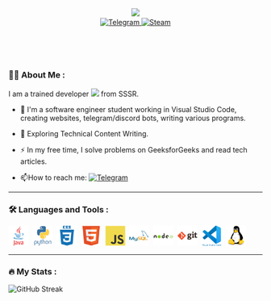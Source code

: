 <div id="header" align="center">
  <img src="https://media.giphy.com/media/2IudUHdI075HL02Pkk/giphy.gif" width="200"/>
</div>
<div id="badges" align="center">
  <a href=(https://t.me/zxcurs10">
    <img src="https://img.shields.io/badge/telegram-blue?logo=telegram&logoColor=white&style=for-the-badge" alt="Telegram"/>
  <a href="https://steamcommunity.com/id/lck20">
    <img src="https://img.shields.io/badge/STEAM-black?logo=steam&logoColor=white&style=for-the-badge" alt="Steam"/>
  </a>
</div>
<div id="header" align="cener">
<img src="https://komarev.com/ghpvc/?username=NikitaChasheiko&style=flat-square&color=blue" alt="">
</div>

##

<div id="header" align="center">
<img src="https://media3.giphy.com/media/26tn33aiTi1jkl6H6/giphy.gif?cid=ecf05e47husrhxaznpmmnzd3s7hm8dhg4nmbnakwcd99grmo&ep=v1_gifs_search&rid=giphy.gif&ct=g" alt="">
</div>



### :man_technologist: About Me :
I am a trained developer <img src="https://media.giphy.com/media/WUlplcMpOCEmTGBtBW/giphy.gif" width="30"> from SSSR.
- :telescope: I'm a software engineer student working in Visual Studio Code, creating websites, telegram/discord bots, writing various programs.

- :seedling: Exploring Technical Content Writing.

- :zap: In my free time, I solve problems on GeeksforGeeks and read tech articles.

- :mailbox:How to reach me: [![Telegram](https://img.shields.io/badge/telegram-blue?logo=telegram&logoColor=white&style=for-the-badge)](https://t.me/zxcurs10)

- ---

### :hammer_and_wrench: Languages and Tools :
<div>
  
  <img src="https://github.com/devicons/devicon/blob/master/icons/java/java-original-wordmark.svg" title="Java" alt="Java" width="40" height="40"/>&nbsp;
  <img src="https://github.com/devicons/devicon/blob/master/icons/python/python-original-wordmark.svg"  title="Python" alt="Python" width="40" height="40"/>&nbsp;
  <img src="https://github.com/devicons/devicon/blob/master/icons/css3/css3-plain-wordmark.svg"  title="CSS3" alt="CSS" width="40" height="40"/>&nbsp;
  <img src="https://github.com/devicons/devicon/blob/master/icons/html5/html5-original.svg" title="HTML5" alt="HTML" width="40" height="40"/>&nbsp;
  <img src="https://github.com/devicons/devicon/blob/master/icons/javascript/javascript-original.svg" title="JavaScript" alt="JavaScript" width="40" height="40"/>&nbsp;
  <img src="https://github.com/devicons/devicon/blob/master/icons/mysql/mysql-original-wordmark.svg" title="MySQL"  alt="MySQL" width="40" height="40"/>&nbsp;
  <img src="https://github.com/devicons/devicon/blob/master/icons/nodejs/nodejs-original-wordmark.svg" title="NodeJS" alt="NodeJS" width="40" height="40"/>&nbsp;
  <img src="https://github.com/devicons/devicon/blob/master/icons/git/git-original-wordmark.svg" title="Git" alt="Git" width="40" height="40"/>&nbsp;
  <img src="https://github.com/devicons/devicon/blob/master/icons/vscode/vscode-original-wordmark.svg" title="VSC" alt="VSC" width="40" height="40"/>&nbsp;
   <img src="https://github.com/devicons/devicon/blob/master/icons/linux/linux-original.svg" title="Linux" alt="Linux" width="40" height="40"/>&nbsp;
  
</div>

---

### :fire: My Stats :
![GitHub Streak](http://github-readme-streak-stats.herokuapp.com?user=NikitaChasheiko&theme=dark&border_radius=4.8&mode=weekly)
